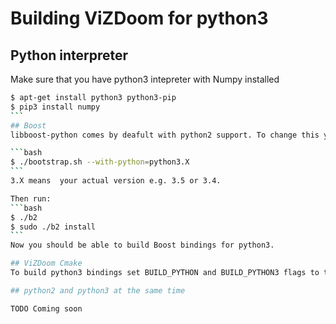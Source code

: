 # Building ViZDoom for python3

## Python interpreter
Make sure that you have python3 intepreter with Numpy installed
````bash
$ apt-get install python3 python3-pip
$ pip3 install numpy
```
## Boost
libboost-python comes by deafult with python2 support. To change this you need to recompile Boost from sources. First, download sources of (preferably) the newest Boost library from [somewhere here](http://www.boost.org/users/download/). Enter the downloaded directory and run:

```bash
$ ./bootstrap.sh --with-python=python3.X
```
3.X means  your actual version e.g. 3.5 or 3.4.

Then run:
```bash
$ ./b2
$ sudo ./b2 install
```
Now you should be able to build Boost bindings for python3.

## ViZDoom Cmake
To build python3 bindings set BUILD_PYTHON and BUILD_PYTHON3 flags to true. Since building against 2 versions at the some time is currently not supported it will result in building python3 binding **instead of** python2. Resulting binaries will be placed in **bin/python3** and appropriate link will be made for python examples. 

## python2 and python3 at the same time

TODO Coming soon

